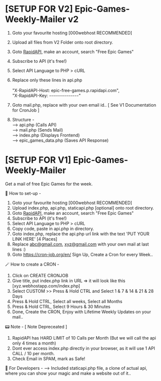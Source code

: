 # [SETUP FOR V2] Epic-Games-Weekly-Mailer v2
1. Goto your favourite hosting [000webhost RECOMMENDED]
2. Upload all files from V2 Folder onto root directory.
3. Goto [RapidAPI](https://rapidapi.com/), make an account, search "Free Epic Games"
4. Subscribe to API (it's free!) 
5. Select API Language to PHP > cURL
6. Replace only these lines in api.php<br><br>
            "X-RapidAPI-Host: epic-free-games.p.rapidapi.com",<br>
            "X-RapidAPI-Key: ---------------"<br>
7. Goto mail.php, replace with your own email id..
   [ See V1 Documentation for CronJob ]

8. Structure - <br>
   --> api.php (Calls API)<br>
   --> mail.php (Sends Mail)<br>
   --> index.php (Displays Frontend)<br>
   --> epic_games_data.php (Saves API Response)<br>

# [SETUP FOR V1] Epic-Games-Weekly-Mailer
Get a mail of free Epic Games for the week.

🎲 How to set-up -
1. Goto your favourite hosting [000webhost RECOMMENDED]
2. Upload index.php, api.php, staticapi.php [optional] onto root directory.
3. Goto [RapidAPI](https://rapidapi.com/), make an account, search "Free Epic Games"
4. Subscribe to API (it's free!) 
5. Select API Language to PHP > cURL
6. Copy code, paste in api.php in directory.
7. Goto index.php, replace the api.php url link with the text 'PUT YOUR LINK HERE' [4 Places]
8. Replace abc@gmail.com, xyz@gmail.com with your own mail at last lines :)
9. Goto https://cron-job.org/en/ Sign Up, Create a Cron for every Week..

🪄 How to create a CRON -
1. Click on CREATE CRONJOB
2. Give title, put index.php link in URL => it will look like this [xyz.webhostapp.com/index.php]
3. Select CUSTOM >> Press & Hold CTRL and Select 1 & 7 & 14 & 21 & 28 Days
4. Press & Hold CTRL, Select all weeks, Select all Months
5. Press & Hold CTRL, Select 9 Hours & 30 Minutes
6. Done, Create the CRON, Enjoy with Lifetime Weekly Updates on your mail..

📟 Note - [ Note Depreceated ]
1. RapidAPI has HARD LIMIT of 10 Calls per Month (But we will call the api only 4 times a month)
2. Dont ever access index.php directly in your browser, as it will use 1 API CALL / 10 per month.
3. Check Email in SPAM, mark as Safe!
 
📡 For Developers -
--> Included staticapi.php file, a clone of actual api, where you can show your magic and make a website out of it..
